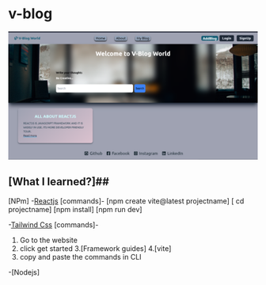 # v-blog #

![Screenshot](images/blogshot.png)

## [What I learned?]##
[NPm]
-[Reactjs](https://react.dev/)
 [commands]-
 [npm create vite@latest projectname]
 [ cd projectname]
  [npm install]
 [npm run dev]
 
-[Tailwind Css](https://tailwindcss.com/)
  [commands]-
  1. Go to the website
  2. click get started
  3.[Framework guides]
  4.[vite]
  5. copy and paste the commands in CLI
  
-[Nodejs]
